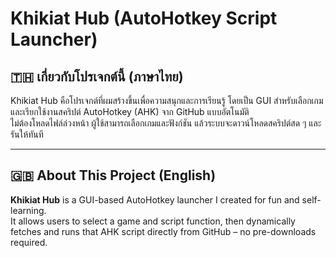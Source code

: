 # Khikiat Hub (AutoHotkey Script Launcher)

## 🇹🇭 เกี่ยวกับโปรเจกต์นี้ (ภาษาไทย)

Khikiat Hub คือโปรเจกต์ที่ผมสร้างขึ้นเพื่อความสนุกและการเรียนรู้ โดยเป็น GUI สำหรับเลือกเกมและเรียกใช้งานสคริปต์ AutoHotkey (AHK) จาก GitHub แบบอัตโนมัติ  
ไม่ต้องโหลดไฟล์ล่วงหน้า ผู้ใช้สามารถเลือกเกมและฟังก์ชัน แล้วระบบจะดาวน์โหลดสคริปต์สด ๆ และรันให้ทันที

---

## 🇬🇧 About This Project (English)

**Khikiat Hub** is a GUI-based AutoHotkey launcher I created for fun and self-learning.  
It allows users to select a game and script function, then dynamically fetches and runs that AHK script directly from GitHub – no pre-downloads required.
